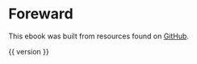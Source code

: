 # Foreward

This ebook was built
from resources found on
[GitHub](https://github.com/riverside-elvis/guodian).

{{ version }}
